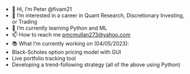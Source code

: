 - 👋 Hi, I’m Peter @fivam21
- 👀 I’m interested in a career in Quant Research, Discretionary Investing, or Trading
- 🌱 I’m currently learning Python and ML
- 📫 How to reach me pmcmullan273@yahoo.com
- 📚 What I'm currently working on (04/05/2023):
- Black-Scholes option pricing model with GUI
- Live portfolio tracking tool
- Developing a trend-following strategy
            (all of the above using Python)
